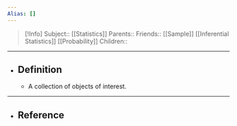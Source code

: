 ```yaml
---
Alias: []
---
```

> [!Info]
> Subject:: [[Statistics]]
> Parents:: 
> Friends:: [[Sample]] [[Inferential Statistics]] [[Probability]]
> Children:: 
---
- ## Definition
	- A collection of objects of interest.
---
- ## Reference